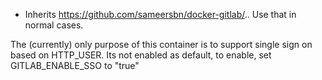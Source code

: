 * Inherits https://github.com/sameersbn/docker-gitlab/.. Use that in normal cases.

The (currently) only purpose of this container is to support single sign on based on HTTP_USER.
Its not enabled as default, to enable, set GITLAB_ENABLE_SSO to "true"
